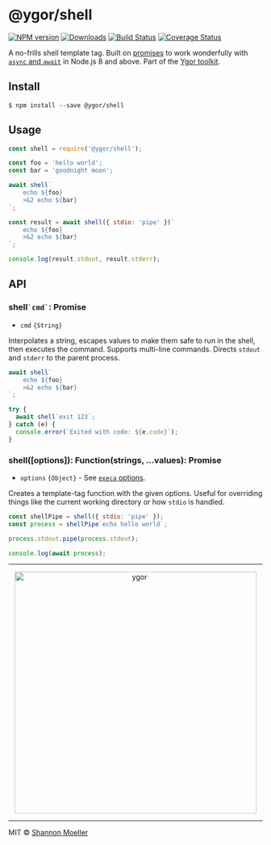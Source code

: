 # @ygor/shell

[![NPM version][npm-img]][npm-url] [![Downloads][downloads-img]][npm-url] [![Build Status][travis-img]][travis-url] [![Coverage Status][coveralls-img]][coveralls-url]

A no-frills shell template tag. Built on [promises](https://developer.mozilla.org/en-US/docs/Web/JavaScript/Guide/Using_promises) to work wonderfully with [`async` and `await`](https://developer.mozilla.org/en-US/docs/Web/JavaScript/Reference/Statements/async_function) in Node.js 8 and above. Part of the [Ygor toolkit](https://github.com/shannonmoeller/ygor#readme).

## Install

```console
$ npm install --save @ygor/shell
```

## Usage

```js
const shell = require('@ygor/shell');

const foo = 'hello world';
const bar = 'goodnight moon';

await shell`
    echo ${foo}
    >&2 echo ${bar}
`;

const result = await shell({ stdio: 'pipe' })`
    echo ${foo}
    >&2 echo ${bar}
`;

console.log(result.stdout, result.stderr);
```

## API

### shell`` `cmd` ``: Promise

- `cmd` `{String}`

Interpolates a string, escapes values to make them safe to run in the shell, then executes the command. Supports multi-line commands. Directs `stdout` and `stderr` to the parent process.

```js
await shell`
    echo ${foo}
    >&2 echo ${bar}
`;

try {
  await shell`exit 123`;
} catch (e) {
  console.error(`Exited with code: ${e.code}`);
}
```

### shell([options]): Function(strings, ...values): Promise

- `options` `{Object}` - See [`execa` options](https://github.com/sindresorhus/execa#options).

Creates a template-tag function with the given options. Useful for overriding things like the current working directory or how `stdio` is handled.

```js
const shellPipe = shell({ stdio: 'pipe' });
const process = shellPipe`echo hello world`;

process.stdout.pipe(process.stdout);

console.log(await process);
```

----

<p align="center">
  <a href="https://github.com/shannonmoeller/ygor#readme"><img src="https://cdn.rawgit.com/shannonmoeller/ygor/4de4a22/media/logo.svg" alt="ygor" width="480" /></a>
</p>

----

MIT © [Shannon Moeller](http://shannonmoeller.com)

[coveralls-img]: http://img.shields.io/coveralls/shannonmoeller/ygor/master.svg?style=flat-square
[coveralls-url]: https://coveralls.io/r/shannonmoeller/ygor
[downloads-img]: http://img.shields.io/npm/dm/@ygor/shell.svg?style=flat-square
[npm-img]:       http://img.shields.io/npm/v/@ygor/shell.svg?style=flat-square
[npm-url]:       https://npmjs.org/package/@ygor/shell
[travis-img]:    http://img.shields.io/travis/shannonmoeller/ygor/master.svg?style=flat-square
[travis-url]:    https://travis-ci.org/shannonmoeller/ygor
